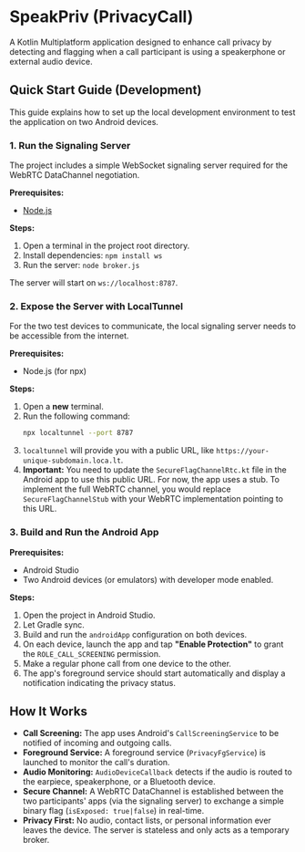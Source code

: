 # SpeakPriv (PrivacyCall)

A Kotlin Multiplatform application designed to enhance call privacy by detecting and flagging when a call participant is using a speakerphone or external audio device.

## Quick Start Guide (Development)

This guide explains how to set up the local development environment to test the application on two Android devices.

### 1. Run the Signaling Server

The project includes a simple WebSocket signaling server required for the WebRTC DataChannel negotiation. 

**Prerequisites:**
- [Node.js](https://nodejs.org/)

**Steps:**
1. Open a terminal in the project root directory.
2. Install dependencies: `npm install ws`
3. Run the server: `node broker.js`

The server will start on `ws://localhost:8787`.

### 2. Expose the Server with LocalTunnel

For the two test devices to communicate, the local signaling server needs to be accessible from the internet.

**Prerequisites:**
- Node.js (for npx)

**Steps:**
1. Open a **new** terminal.
2. Run the following command:
   ```sh
   npx localtunnel --port 8787
   ```
3. `localtunnel` will provide you with a public URL, like `https://your-unique-subdomain.loca.lt`. 
4. **Important:** You need to update the `SecureFlagChannelRtc.kt` file in the Android app to use this public URL. For now, the app uses a stub. To implement the full WebRTC channel, you would replace `SecureFlagChannelStub` with your WebRTC implementation pointing to this URL.

### 3. Build and Run the Android App

**Prerequisites:**
- Android Studio
- Two Android devices (or emulators) with developer mode enabled.

**Steps:**
1. Open the project in Android Studio.
2. Let Gradle sync.
3. Build and run the `androidApp` configuration on both devices.
4. On each device, launch the app and tap **"Enable Protection"** to grant the `ROLE_CALL_SCREENING` permission.
5. Make a regular phone call from one device to the other.
6. The app's foreground service should start automatically and display a notification indicating the privacy status.

## How It Works

- **Call Screening:** The app uses Android's `CallScreeningService` to be notified of incoming and outgoing calls.
- **Foreground Service:** A foreground service (`PrivacyFgService`) is launched to monitor the call's duration.
- **Audio Monitoring:** `AudioDeviceCallback` detects if the audio is routed to the earpiece, speakerphone, or a Bluetooth device.
- **Secure Channel:** A WebRTC DataChannel is established between the two participants' apps (via the signaling server) to exchange a simple binary flag (`isExposed: true|false`) in real-time.
- **Privacy First:** No audio, contact lists, or personal information ever leaves the device. The server is stateless and only acts as a temporary broker.